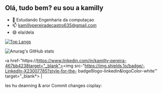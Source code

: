 ## Olá, tudo bem? eu sou a kamilly

- 🌱 Estudando Engenharia da computaçao
- 📫 kamillypereiradecastro635@gmail.com
- 😄 ela/dela

[![Top Langs](https://github-readme-stats.vercel.app/api/top-langs/?username=anuraghazra&layout=donut)](https://github.com/anuraghazra/github-readme-stats)

![Anurag's GitHub stats](https://github-readme-stats.vercel.app/api?username=anuraghazra&show=reviews,discussions_started,discussions_answered,prs_merged,prs_merged_percentage) 

‹a href-"https://https://www.linkedin.com/in/kamilly-pereira-467bb4238target="_blank"><img src-"https://img.shields.1o/badge/-LinkedIn-X23007785?style-for-the-
badgeßlogo-linkedin&logoColor-white™ target="_blank*></a> |
</div>
les hu deanning & aror
Commit changes
cisplay:
